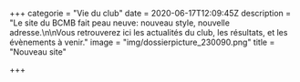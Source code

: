 +++
categorie = "Vie du club"
date = 2020-06-17T12:09:45Z
description = "Le site du BCMB fait peau neuve: nouveau style, nouvelle adresse.\n\nVous retrouverez ici les actualités du club, les résultats, et les évènements à venir."
image = "img/dossierpicture_230090.png"
title = "Nouveau site"

+++
